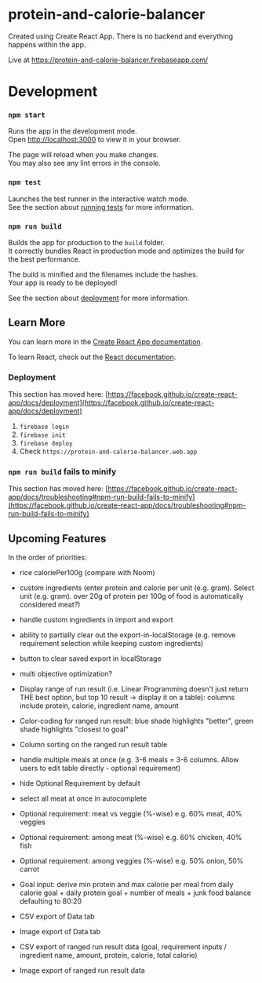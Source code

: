 # protein-and-calorie-balancer

Created using Create React App. There is no backend and everything happens within the app.

Live at https://protein-and-calorie-balancer.firebaseapp.com/

# Development

### `npm start`

Runs the app in the development mode.\
Open [http://localhost:3000](http://localhost:3000) to view it in your browser.

The page will reload when you make changes.\
You may also see any lint errors in the console.

### `npm test`

Launches the test runner in the interactive watch mode.\
See the section about [running tests](https://facebook.github.io/create-react-app/docs/running-tests) for more information.

### `npm run build`

Builds the app for production to the `build` folder.\
It correctly bundles React in production mode and optimizes the build for the best performance.

The build is minified and the filenames include the hashes.\
Your app is ready to be deployed!

See the section about [deployment](https://facebook.github.io/create-react-app/docs/deployment) for more information.

## Learn More

You can learn more in the [Create React App documentation](https://facebook.github.io/create-react-app/docs/getting-started).

To learn React, check out the [React documentation](https://reactjs.org/).

### Deployment

This section has moved here: [https://facebook.github.io/create-react-app/docs/deployment](https://facebook.github.io/create-react-app/docs/deployment)

1. `firebase login`
1. `firebase init`
1. `firebase deploy`
1. Check `https://protein-and-calorie-balancer.web.app`


### `npm run build` fails to minify

This section has moved here: [https://facebook.github.io/create-react-app/docs/troubleshooting#npm-run-build-fails-to-minify](https://facebook.github.io/create-react-app/docs/troubleshooting#npm-run-build-fails-to-minify)


## Upcoming Features
In the order of priorities:

- rice caloriePer100g (compare with Noom)
- custom ingredients (enter protein and calorie per unit (e.g. gram). Select unit (e.g. gram). over 20g of protein per 100g of food is automatically considered meat?)
- handle custom ingredients in import and export
- ability to partially clear out the export-in-localStorage (e.g. remove requirement selection while keeping custom ingredients)

- button to clear saved export in localStorage
- multi objective optimization?
- Display range of run result (i.e. Linear Programming doesn't just return THE best option, but top 10 result -> display it on a table): columns include protein, calorie, ingredient name, amount
- Color-coding for ranged run result: blue shade highlights "better", green shade highlights "closest to goal"
- Column sorting on the ranged run result table
- handle multiple meals at once (e.g. 3-6 meals = 3-6 columns. Allow users to edit table directly - optional requirement)

- hide Optional Requirement by default
- select all meat at once in autocomplete
- Optional requirement: meat vs veggie (%-wise) e.g. 60% meat, 40% veggies
- Optional requirement: among meat (%-wise) e.g. 60% chicken, 40% fish
- Optional requirement: among veggies (%-wise) e.g. 50% onion, 50% carrot
- Goal input: derive min protein and max calorie per meal from daily calorie goal + daily protein goal + number of meals + junk food balance defaulting to 80:20
- CSV export of Data tab
- Image export of Data tab
- CSV export of ranged run result data (goal, requirement inputs / ingredient name, amount, protein, calorie, total calorie)
- Image export of ranged run result data
